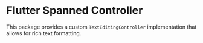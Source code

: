 # Flutter Spanned Controller

This package provides a custom `TextEditingController` implementation
that allows for rich text formatting.
